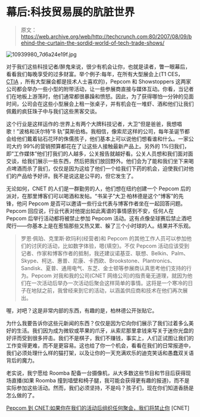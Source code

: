 # 幕后:科技贸易展的肮脏世界

> 原文：<https://web.archive.org/web/http://techcrunch.com:80/2007/08/09/behind-the-curtain-the-sordid-world-of-tech-trade-shows/>

![10939980_7d6a24e19f.jpg](img/2ab16ab5db599fcca2e54bcf6efa8fae.png)

对于我们这些科技记者/醉鬼来说，很少有机会让你，也就是读者，瞥一眼幕后，看看我们每晚享受的过多财富。举个例子:每年，在所有大型展会上(T1 CES， [CTIA](https://web.archive.org/web/20210120175110/http://www.crunchgear.com/?s=ctia) ，所有大型展会都是技术人士喜欢的)，Pepcom 和 Showstoppers 这两家公司都会举办一些小型的附带活动，让一些参展商直接与媒体互动。你看，当记者们在地板上游荡时，他们通常都很暴躁和愤怒。因此，为了获得哪怕一分钟的见面时间，公司会在这些小型展会上租一张桌子，并有机会在一堆虾、酒和他们让我们佩戴的疯狂珠子中与我们这些黑客交谈。

这个行业是这样运作的:世界上有两个大牌科技记者，大卫“但是爸爸，我想唱歌！”波格和沃尔特“8 轨”莫斯伯格。我相信，像索尼这样的公司，每年圣诞节都会给他们戴着钻石花环的侏儒孩子，他们基本上可以说他们想看谁和什么。一家公司大约 99%的营销预算都花在了让这些人接触最新产品上。另外的 1%归我们，即“工作媒体”他们打我们的人越多，公关报告就越好看。公关人员想和我们面对面交谈，给我们展示一些东西，然后把我们放回野外。他们会为了能和我们坐下来喝点啤酒而杀了我们，仅仅是因为这给了他们一个给我们下药的机会，迫使我们对他们的产品给予好评。我不是说这是公平的，但它发生了。

无论如何，CNET 的人们是一群勤劳的人，他们想在纽约创建一个 Pepcom 后的派对，在那里博客们可以喝酒和发帖。“书呆子”大卫·柏林德是这个“博客”的先锋，他问 Pepcom 是否可以邀请一些行业代表与博客作者坐在一起回答问题。Pepcom 回应说，行业代表对他提出如此离谱的事情感到不安，任何人在 Pepcom 后举行活动都将被禁止参加 Pepcom 活动。这有点像垒球赛后禁止酒吧爬行——你基本上是在惹恼那些又热又累、躲了三个小时球的人。结果并不乐观。

> 罗恩·佩珀、克里斯·欧玛利(经营者)和 Pepcom 的其他工作人员可以参加他们的讨厌的活动，比如数字体验，嗯{填空}。不仅 Pepcom 活动应该受到记者、作家和博客作者的抵制，我还建议诺基亚、联想、Belkin、Palm、Skype、柯达、惠普、尼康、卡西欧、Brookstone、Plantronics、Sandisk、夏普、通用电气、东芝、金士顿等参展商认真思考他们支持的行为。Pepcom 对我和我的公司(CNET 网络公司)的指责毫无道理，就因为他们在一次活动后举办一次活动后聚会这样简单的事情。这将是一个寒冷的日子在地狱之前，我曾经来到它的活动，以涵盖供应商和技术在他们再次展出。

喔，对吧？这是非常内部的东西，有趣的是，柏林德公开张贴它。

为什么我要告诉你这些元新闻的东西？仅仅是因为它向你们展示了我们过着多么美好的生活。我们因为成为微软或苹果的爪牙，从索尼那里拿钱来写关于迷你光盘的好评而受到很多抨击。我们不是棋子，我们不赚钱，事实上，人们正试图让我们的工作变得更难，而不是更容易。这也给了你一个机会，看看在我们的日常报道中，我们必须处理什么样的猫打架，以及让你的一天充满欢乐的迪克笑话和愚蠢双关语背后的魔力。

老实说，我宁愿给 Roomba 配备一台摄像机，从大多数这些节目和节目后获得现场直播(如果 Roomba 撞到墙壁和椅子腿，我可能会获得更有趣的报道)，而不是实际参加这些活动。然而，我们必须坚持，不是吗？孩子们，现在你们知道香肠是怎么做的了。

[Pepcom 到 CNET:如果你在我们的活动后组织任何聚会，我们将禁止你](https://web.archive.org/web/20210120175110/http://blogs.zdnet.com/Berlind/?p=699) [CNET]
